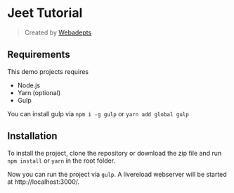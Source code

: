 # Jeet Tutorial

> Created by [Webadepts](https://twitter.com/webadepts)

## Requirements

This demo projects requires

- Node.js
- Yarn (optional)
- Gulp

You can install gulp via `npm i -g gulp` or `yarn add global gulp`

## Installation

To install the project, clone the repository or download the zip file and run `npm install` or `yarn` in the root folder.

Now you can run the project via `gulp`. A livereload webserver will be started at http://localhost:3000/.
